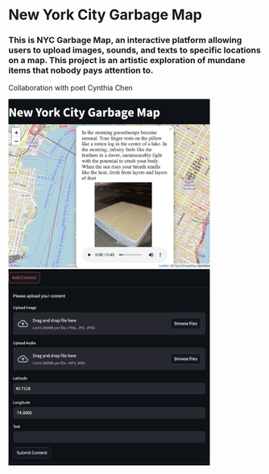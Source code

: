 # New York City Garbage Map
<h3>
  This is NYC Garbage Map, an interactive platform allowing users to upload images, sounds, and texts to specific locations on a map. This project is an artistic exploration of mundane items that nobody pays attention to. 
</h3>

<p>
  Collaboration with poet Cynthia Chen
</p>

<img src="src/UI1.png" alt="ui" width="400"/>
<img src="src/UI2.png" alt="ui" width="400"/>


